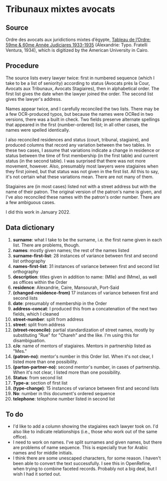 # Tribunaux mixtes avocats

## Source
Ordre des avocats aux juridictions mixtes d’égypte, [Tableau de l’Ordre: 59me & 60me Année Judiciares 1933-1935](https://digitalcollections.aucegypt.edu/digital/collection/p15795coll11/id/3173/) (Alexandrie: Typo. Fratelli Ventura, 1934), which is digitized by the American University in Cairo.

## Procedure
The source lists every lawyer twice: first in numbered sequence (which I take to be a list of seniority) according to status (Avocats près la Cour, Avocats aux Tribunaux, Avocats Stagiaires), then in alphabetical order. The first list gives the date when the lawyer joined the order. The second list gives the lawyer's address.

Names appear twice, and I carefully reconciled the two lists. There may be a few OCR-produced typos, but because the names were OCRed in two versions, there was a built in check. Two fields preserve alternate spellings that appeared in the first (number-ordered) list; in all other cases, the names were spelled identically.

I also reconciled residences and status (court, tribunal, stagiaire), and produced columns that record any variation between the two tables. In these two cases, I assume that variations indicate a change in residence or status between the time of first membership (in the first table) and current status (in the second table). I was surprised that there was not more movement, however. Also, presumably most lawyers were stagiaires when they first joined, but that status was not given in the first list. All this to say, it's not certain what these variations mean. There are not many of them.

Stagiaires are (in most cases) listed not with a street address but with the name of their patron. The original version of the patron's name is given, and I've also reconciled these names with the patron's order number. There are a few ambiguous cases.

I did this work in January 2022.

## Data dictionary
1. **surname**: what I take to be the surname, i.e. the first name given in each list. There are problems, though.
2. **names**: mostly given names; the rest of the names listed
3. **surname-first-list**: 28 instances of variance between first and second list orthography
4. **names-first-list**: 31 instances of variance between first and second list orthography
5. **description**: titles given in addition to name: (Mlle) and (Mme), as well as offices within the Order
6. **residence**: Alexandrie, Caire, Mansourah, Port-Said
7. **(changed-residence-from)** 17 instances of variance between first and second lists
8. **date**: presumably of membership in the Order
9. **address-concat**: I produced this from a concatenation of the next two fields, which I cleaned
10. **street-number**: split from address
11. **street**: split from address
12. **(street-reconcile)**: partial standardization of street names, mostly by substituting "Rue" for "Chareh" and the like. I'm using this for disambiguation.
13. **c/o**: name of mentors of stagiaires. Mentors in partnership listed as "Mes."
14. **(patron-no)**: mentor's number in this Order list. When it's not clear, I listed more than one possibility.
15. **(parton-partner-no)**: second mentor's number, in cases of partnership. When it's not clear, I listed more than one possibility.
16. **Status**: from second list
17. **Type-a**: section of first list
18. **(type-change)**: 15 instances of variance between first and second lists
19. **No**: number in this document's ordered sequence
20. **telephone**: telephone number listed in second list

## To do
- I'd like to add a column showing the stagiaires each lawyer took on. I'd also like to indicate relationships (i.e., those who work out of the same office).
- I need to work on names. I've split surnames and given names, but there are problems of name sequence. This is especially true for Arabic names and for middle initials. 
- I think there are some unescaped characters, for some reason. I haven't been able to convert the text successfully. I see this in OpenRefine, when trying to combine faceted records. Probably not a big deal, but I wish I had it sorted out.